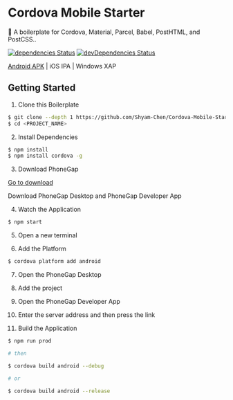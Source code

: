 # Cordova Mobile Starter

:rabbit: A boilerplate for Cordova, Material, Parcel, Babel, PostHTML, and PostCSS..

[![dependencies Status](https://david-dm.org/Shyam-Chen/Cordova-Mobile-Starter/status.svg)](https://david-dm.org/Shyam-Chen/Cordova-Mobile-Starter)
[![devDependencies Status](https://david-dm.org/Shyam-Chen/Cordova-Mobile-Starter/dev-status.svg)](https://david-dm.org/Shyam-Chen/Cordova-Mobile-Starter?type=dev)

[Android APK](https://github.com/Shyam-Chen/Cordova-Mobile-Starter/raw/master/android-debug.apk) | iOS IPA | Windows XAP

## Getting Started

1. Clone this Boilerplate

```bash
$ git clone --depth 1 https://github.com/Shyam-Chen/Cordova-Mobile-Starter.git <PROJECT_NAME>
$ cd <PROJECT_NAME>
```

2. Install Dependencies

```bash
$ npm install
$ npm install cordova -g
```

3. Download PhoneGap

[Go to download](http://phonegap.com/products/#desktop-app-section)

Download PhoneGap Desktop and PhoneGap Developer App

4. Watch the Application

```bash
$ npm start
```

5. Open a new terminal

6. Add the Platform

```bash
$ cordova platform add android
```

7. Open the PhoneGap Desktop

8. Add the project

9. Open the PhoneGap Developer App

10. Enter the server address and then press the link

11. Build the Application

```bash
$ npm run prod

# then

$ cordova build android --debug

# or

$ cordova build android --release
```
